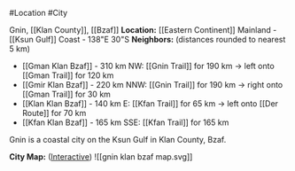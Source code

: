 #Location #City 


Gnin, [[Klan County]], [[Bzaf]]
**Location:** [[Eastern Continent]] Mainland - [[Ksun Gulf]] Coast - 138"E 30"S
**Neighbors:**  (distances rounded to nearest 5 km)
- [[Gman Klan Bzaf]] - 310 km NW: [[Gnin Trail]] for 190 km -> left onto [[Gman Trail]] for 120 km
- [[Gmir Klan Bzaf]] - 220 km NNW: [[Gnin Trail]] for 190 km -> right onto [[Gman Trail]] for 30 km
- [[Klan Klan Bzaf]] - 140 km E: [[Kfan Trail]] for 65 km -> left onto [[Der Route]] for 70 km
- [[Kfan Klan Bzaf]] - 165 km SSE: [[Kfan Trail]] for 165 km

Gnin is a coastal city on the Ksun Gulf in Klan County, Bzaf. 

**City Map:** ([Interactive](https://watabou.github.io/city-generator/?name=Gnin&population=10420&size=32&seed=4549369340223&river=0&coast=0&farms=1&citadel=0&urban_castle=0&hub=false&plaza=1&temple=0&walls=0&shantytown=0&gates=-1))
![[gnin klan bzaf map.svg]]
